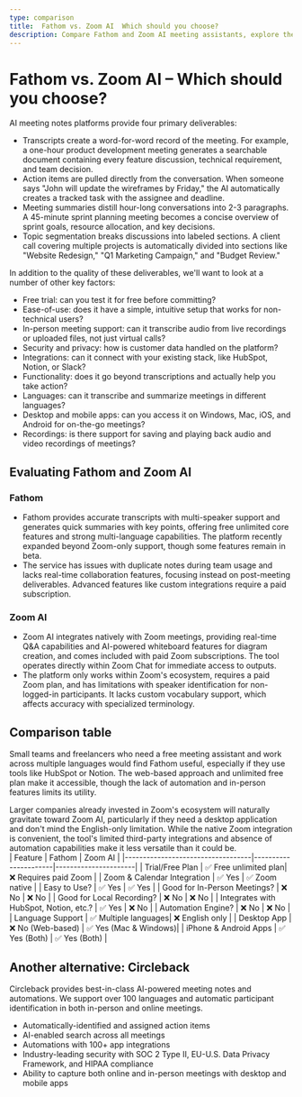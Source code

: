 ```yaml
---
type: comparison
title:  Fathom vs. Zoom AI  Which should you choose?
description: Compare Fathom and Zoom AI meeting assistants, explore their key features, pricing, and discover Circleback as an alternative solution for your virtual meetings.
---
```


# Fathom vs. Zoom AI – Which should you choose?  
AI meeting notes platforms provide four primary deliverables:  
  
* Transcripts create a word-for-word record of the meeting. For example, a one-hour product development meeting generates a searchable document containing every feature discussion, technical requirement, and team decision.  
* Action items are pulled directly from the conversation. When someone says "John will update the wireframes by Friday," the AI automatically creates a tracked task with the assignee and deadline.  
* Meeting summaries distill hour-long conversations into 2-3 paragraphs. A 45-minute sprint planning meeting becomes a concise overview of sprint goals, resource allocation, and key decisions.  
* Topic segmentation breaks discussions into labeled sections. A client call covering multiple projects is automatically divided into sections like "Website Redesign," "Q1 Marketing Campaign," and "Budget Review."  
  
In addition to the quality of these deliverables, we'll want to look at a number of other key factors:  
  
* Free trial: can you test it for free before committing?  
* Ease-of-use: does it have a simple, intuitive setup that works for non-technical users?  
* In-person meeting support: can it transcribe audio from live recordings or uploaded files, not just virtual calls?  
* Security and privacy: how is customer data handled on the platform?  
* Integrations: can it connect with your existing stack, like HubSpot, Notion, or Slack?  
* Functionality: does it go beyond transcriptions and actually help you take action?  
* Languages: can it transcribe and summarize meetings in different languages?  
* Desktop and mobile apps: can you access it on Windows, Mac, iOS, and Android for on-the-go meetings?  
* Recordings: is there support for saving and playing back audio and video recordings of meetings?    
## Evaluating Fathom and Zoom AI  
### Fathom
* Fathom provides accurate transcripts with multi-speaker support and generates quick summaries with key points, offering free unlimited core features and strong multi-language capabilities. The platform recently expanded beyond Zoom-only support, though some features remain in beta.
* The service has issues with duplicate notes during team usage and lacks real-time collaboration features, focusing instead on post-meeting deliverables. Advanced features like custom integrations require a paid subscription.

### Zoom AI
* Zoom AI integrates natively with Zoom meetings, providing real-time Q&A capabilities and AI-powered whiteboard features for diagram creation, and comes included with paid Zoom subscriptions. The tool operates directly within Zoom Chat for immediate access to outputs.
* The platform only works within Zoom's ecosystem, requires a paid Zoom plan, and has limitations with speaker identification for non-logged-in participants. It lacks custom vocabulary support, which affects accuracy with specialized terminology.  
## Comparison table    
Small teams and freelancers who need a free meeting assistant and work across multiple languages would find Fathom useful, especially if they use tools like HubSpot or Notion. The web-based approach and unlimited free plan make it accessible, though the lack of automation and in-person features limits its utility.

Larger companies already invested in Zoom's ecosystem will naturally gravitate toward Zoom AI, particularly if they need a desktop application and don't mind the English-only limitation. While the native Zoom integration is convenient, the tool's limited third-party integrations and absence of automation capabilities make it less versatile than it could be.  
| Feature                           | Fathom               | Zoom AI              |
|-----------------------------------|----------------------|----------------------|
| Trial/Free Plan                   | ✅ Free unlimited plan| ❌ Requires paid Zoom |
| Zoom & Calendar Integration       | ✅ Yes               | ✅ Zoom native        |
| Easy to Use?                      | ✅ Yes               | ✅ Yes                |
| Good for In-Person Meetings?      | ❌ No                | ❌ No                 |
| Good for Local Recording?         | ❌ No                | ❌ No                 |
| Integrates with HubSpot, Notion, etc.? | ✅ Yes           | ❌ No                 |
| Automation Engine?                | ❌ No                | ❌ No                 |
| Language Support                  | ✅ Multiple languages| ❌ English only       |
| Desktop App                       | ❌ No (Web-based)    | ✅ Yes (Mac & Windows)|
| iPhone & Android Apps             | ✅ Yes (Both)        | ✅ Yes (Both)         |  
## Another alternative: Circleback  
Circleback provides best-in-class AI-powered meeting notes and automations. We support over 100 languages and automatic participant identification in both in-person and online meetings.  
  
* Automatically-identified and assigned action items  
* AI-enabled search across all meetings  
* Automations with 100+ app integrations  
* Industry-leading security with SOC 2 Type II, EU-U.S. Data Privacy Framework, and HIPAA compliance  
* Ability to capture both online and in-person meetings with desktop and mobile apps  